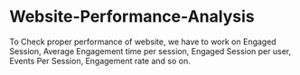 # Website-Performance-Analysis
To Check proper performance of website, we have to work on Engaged Session, Average Engagement time per session, Engaged Session per user, Events Per Session, Engagement rate and so on.
